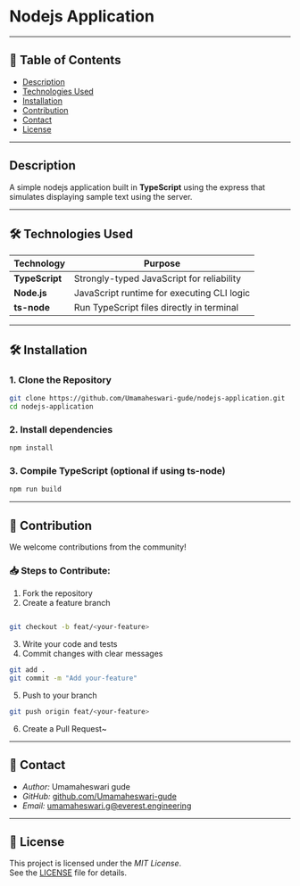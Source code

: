 # Nodejs Application
---

## 📑 Table of Contents

- [Description](#-description)
- ⁠[Technologies Used](#-technologies-used)
- ⁠[Installation](#-installation)
- ⁠[Contribution](#-contribution)
- ⁠[Contact](#-contact)
- [License](#-license)

---

## Description
A simple nodejs application built in **TypeScript** using the express that simulates displaying sample text using the server.

---


## 🛠️ Technologies Used

| Technology       | Purpose                                     |
|------------------|---------------------------------------------|
| **TypeScript**   | Strongly-typed JavaScript for reliability   |
| **Node.js**      | JavaScript runtime for executing CLI logic  |
| **ts-node**      | Run TypeScript files directly in terminal   |

---

## 🛠 Installation

### 1. Clone the Repository

```bash
git clone https://github.com/Umamaheswari-gude/nodejs-application.git
cd nodejs-application
```

### 2. Install dependencies
```bash
npm install
```
### 3. Compile TypeScript (optional if using ts-node)
```bash
npm run build
```

---


## 🤝 Contribution

We welcome contributions from the community!

### 📥 Steps to Contribute:

1. Fork the repository
2. Create a feature branch
```bash

git checkout -b feat/<your-feature>
```

3. Write your code and tests
4. Commit changes with clear messages
```bash
git add .
git commit -m "Add your-feature"
```

5. Push to your branch
```bash
git push origin feat/<your-feature>
```

6. Create a Pull Request~

---

## 📧 Contact

- *Author:* Umamaheswari gude
- *GitHub:* [github.com/Umamaheswari-gude](https://github.com/Umamaheswari-gude)  
- ⁠*Email:* umamaheswari.g@everest.engineering

---

## 📜 License

This project is licensed under the *MIT License*.  
See the [LICENSE](LICENSE) file for details.
